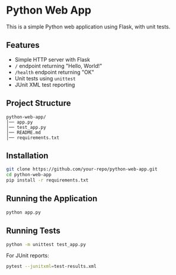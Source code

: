 # Python Web App

This is a simple Python web application using Flask, with unit tests.

## Features
- Simple HTTP server with Flask
- `/` endpoint returning "Hello, World!"
- `/health` endpoint returning "OK"
- Unit tests using `unittest`
- JUnit XML test reporting

## Project Structure
```
python-web-app/
│── app.py
│── test_app.py
│── README.md
│── requirements.txt
```

## Installation
```sh
git clone https://github.com/your-repo/python-web-app.git
cd python-web-app
pip install -r requirements.txt
```

## Running the Application
```sh
python app.py
```

## Running Tests
```sh
python -m unittest test_app.py
```

For JUnit reports:
```sh
pytest --junitxml=test-results.xml
```
